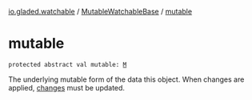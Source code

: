[io.gladed.watchable](../index.md) / [MutableWatchableBase](index.md) / [mutable](./mutable.md)

# mutable

`protected abstract val mutable: `[`M`](index.md#M)

The underlying mutable form of the data this object. When changes are applied, [changes](changes.md) must be updated.

